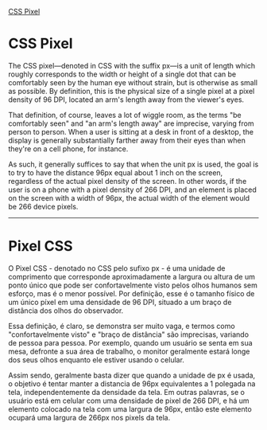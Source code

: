 [CSS Pixel](https://developer.mozilla.org/pt-BR/docs/Glossary/CSS_pixel)

# CSS Pixel

The CSS pixel—denoted in CSS with the suffix px—is a unit of length which roughly corresponds to the width or height of a single dot that can be comfortably seen by the human eye without strain, but is otherwise as small as possible. By definition, this is the physical size of a single pixel at a pixel density of 96 DPI, located an arm's length away from the viewer's eyes.

That definition, of course, leaves a lot of wiggle room, as the terms "be comfortably seen" and "an arm's length away" are imprecise, varying from person to person. When a user is sitting at a desk in front of a desktop, the display is generally substantially farther away from their eyes than when they're on a cell phone, for instance.

As such, it generally suffices to say that when the unit px is used, the goal is to try to have the distance 96px equal about 1 inch on the screen, regardless of the actual pixel density of the screen. In other words, if the user is on a phone with a pixel density of 266 DPI, and an element is placed on the screen with a width of 96px, the actual width of the element would be 266 device pixels.
***
# Pixel CSS

O Pixel CSS - denotado no CSS pelo sufixo px - é uma unidade de comprimento que corresponde aproximadamente a largura ou altura de um ponto único que pode ser confortavelmente visto pelos olhos humanos sem esforço, mas é o menor possível. Por definição, esse é o tamanho físico de um único píxel em uma densidade de 96 DPI, situado a um braço de distância dos olhos do observador.

Essa definição, é claro, se demonstra ser muito vaga, e termos como "confortavelmente visto" e "braço de distância" são imprecisas, variando de pessoa para pessoa. Por exemplo, quando um usuário se senta em sua mesa, defronte a sua área de trabalho, o monitor geralmente estará longe dos seus olhos enquanto ele estiver usando o celular.

Assim sendo, geralmente basta dizer que quando a unidade de px é usada, o objetivo é tentar manter a distancia de 96px equivalentes a 1 polegada na tela, independentemente da densidade da tela. Em outras palavras, se o usuário está em celular com uma densidade de pixel de 266 DPI, e há um elemento colocado na tela com uma largura de 96px, então este elemento ocupará uma largura de 266px nos pixels da tela.